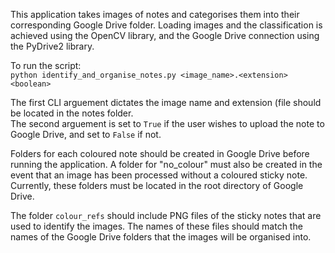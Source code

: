This application takes images of notes and categorises them into their corresponding Google Drive folder.
Loading images and the classification is achieved using the OpenCV library, and the Google Drive connection using the PyDrive2 library.

To run the script:  
```python identify_and_organise_notes.py <image_name>.<extension> <boolean>```

The first CLI arguement dictates the image name and extension (file should be located in the notes folder.  
The second arguement is set to ```True``` if the user wishes to upload the note to Google Drive, and set to ```False``` if not.

Folders for each coloured note should be created in Google Drive before running the application. A folder for "no_colour" must also be created in the event that an image has been processed without a coloured sticky note.   
Currently, these folders must be located in the root directory of Google Drive.

The folder ```colour_refs``` should include PNG files of the sticky notes that are used to identify the images. The names of these files should match the names of the Google Drive folders that the images will be organised into.   

